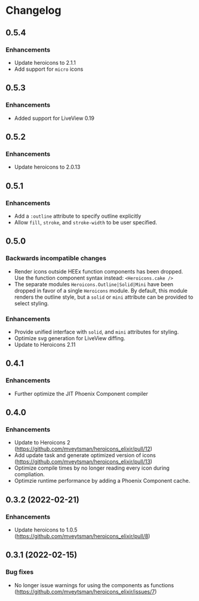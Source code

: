 # Changelog
## 0.5.4
### Enhancements
 -  Update heroicons to 2.1.1
 -  Add support for `micro` icons

## 0.5.3
### Enhancements
 - Added support for LiveView 0.19

## 0.5.2
### Enhancements
 -  Update heroicons to 2.0.13

## 0.5.1
### Enhancements
- Add a `:outline` attribute to specify outline explicitly
- Allow `fill`, `stroke`, and `stroke-width` to be user specified.

## 0.5.0

### Backwards incompatible changes
- Render icons outside HEEx function components has been dropped. Use the function component syntax instead: `<Heroicons.cake />`
- The separate modules `Heroicons.Outline|Solid|Mini` have been dropped in favor of a single `Heroicons` module.
  By default, this module renders the outline style, but a `solid` or `mini` attribute can be provided to
  select styling.

### Enhancements
- Provide unified interface with `solid`, and `mini` attributes for styling.
- Optimize svg generation for LiveView diffing.
- Update to Heroicons 2.11

## 0.4.1

### Enhancements
- Further optimize the JIT Phoenix Component compiler

## 0.4.0
### Enhancements
- Update to Heroicons 2 (https://github.com/mveytsman/heroicons_elixir/pull/12)
- Add update task and generate optimized version of icons (https://github.com/mveytsman/heroicons_elixir/pull/13)
- Optimize compile times by no longer reading every icon during compliation.
- Optimzie runtime performance by adding a Phoenix Component cache.

## 0.3.2 (2022-02-21)

### Enhancements
  - Update heroicons to 1.0.5 (https://github.com/mveytsman/heroicons_elixir/pull/8)


## 0.3.1 (2022-02-15)

### Bug fixes
  - No longer issue warnings for using the components as functions (https://github.com/mveytsman/heroicons_elixir/issues/7)
